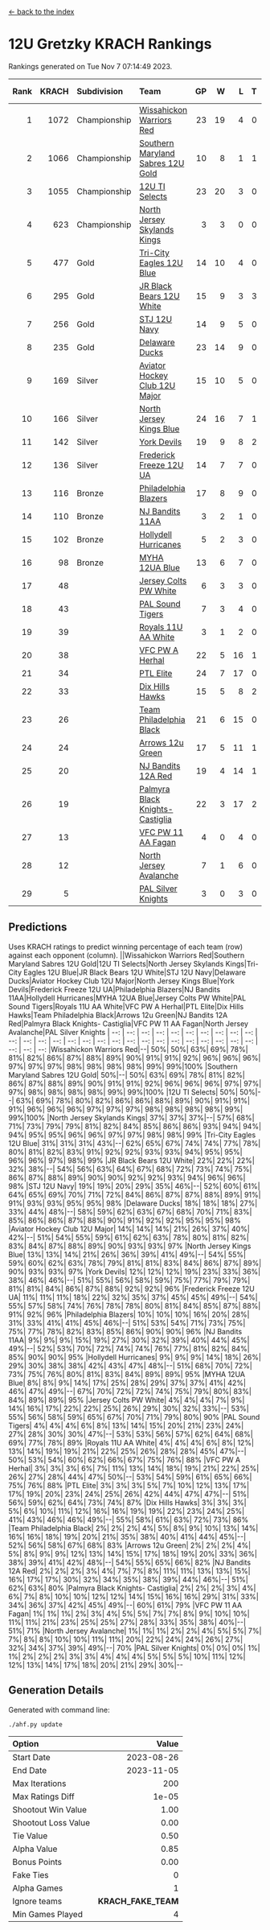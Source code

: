 [<- back to the index](readme.md)
# 12U Gretzky KRACH Rankings
Rankings generated on Tue Nov  7 07:14:49 2023.

Rank|KRACH|Subdivision|Team|GP|W|L|T|OTW|OTL|SoS|Exp Wins|Win Diff
---:|---:|:---|:---|---:|---:|---:|---:|---:|---:|---:|---:|---:
1|1072|Championship|[Wissahickon Warriors Red](https://gamesheetstats.com/seasons/3659/teams/140468/schedule)|23|19|4|0|2|0|297|19.8|-0.0
2|1066|Championship|[Southern Maryland Sabres 12U Gold](https://gamesheetstats.com/seasons/3659/teams/140463/schedule)|10|8|1|1|0|0|265|9.3|-0.0
3|1055|Championship|[12U TI Selects](https://gamesheetstats.com/seasons/3659/teams/140450/schedule)|23|20|3|0|0|1|203|20.8|-0.0
4|623|Championship|[North Jersey Skylands Kings](https://gamesheetstats.com/seasons/3659/teams/140784/schedule)|3|3|0|0|0|0|24|3.9|0.0
5|477|Gold|[Tri-City Eagles 12U Blue](https://gamesheetstats.com/seasons/3659/teams/140466/schedule)|14|10|4|0|0|0|301|10.8|-0.0
6|295|Gold|[JR Black Bears 12U White](https://gamesheetstats.com/seasons/3659/teams/140456/schedule)|15|9|3|3|0|1|263|11.3|-0.0
7|256|Gold|[STJ 12U Navy](https://gamesheetstats.com/seasons/3659/teams/140464/schedule)|14|9|5|0|1|0|286|9.8|-0.0
8|235|Gold|[Delaware Ducks](https://gamesheetstats.com/seasons/3659/teams/140453/schedule)|23|14|9|0|0|0|317|14.8|-0.0
9|169|Silver|[Aviator Hockey Club 12U Major](https://gamesheetstats.com/seasons/3659/teams/140452/schedule)|15|10|5|0|1|0|193|10.9|0.0
10|166|Silver|[North Jersey Kings Blue](https://gamesheetstats.com/seasons/3659/teams/140459/schedule)|24|16|7|1|1|0|171|17.4|0.0
11|142|Silver|[York Devils](https://gamesheetstats.com/seasons/3659/teams/140469/schedule)|19|9|8|2|1|0|379|10.8|-0.0
12|136|Silver|[Frederick Freeze 12U UA](https://gamesheetstats.com/seasons/3659/teams/140455/schedule)|14|7|7|0|0|0|299|7.8|-0.0
13|116|Bronze|[Philadelphia Blazers](https://gamesheetstats.com/seasons/3659/teams/140461/schedule)|17|8|9|0|1|0|341|8.9|0.0
14|110|Bronze|[NJ Bandits 11AA](https://gamesheetstats.com/seasons/3659/teams/140782/schedule)|3|2|1|0|0|0|61|2.9|0.0
15|102|Bronze|[Hollydell Hurricanes](https://gamesheetstats.com/seasons/3659/teams/140777/schedule)|5|2|3|0|0|1|411|2.8|-0.0
16|98|Bronze|[MYHA 12UA Blue](https://gamesheetstats.com/seasons/3659/teams/140457/schedule)|13|6|7|0|0|1|302|6.9|0.0
17|48||[Jersey Colts PW White](https://gamesheetstats.com/seasons/3659/teams/140778/schedule)|6|3|3|0|0|0|64|3.9|0.0
18|43||[PAL Sound Tigers](https://gamesheetstats.com/seasons/3659/teams/140515/schedule)|7|3|4|0|0|1|79|3.9|0.0
19|39||[Royals 11U AA White](https://gamesheetstats.com/seasons/3659/teams/140787/schedule)|3|1|2|0|1|0|289|1.9|0.0
20|38||[VFC PW A Herhal](https://gamesheetstats.com/seasons/3659/teams/140467/schedule)|22|5|16|1|0|1|282|6.3|-0.0
21|34||[PTL Elite](https://gamesheetstats.com/seasons/3659/teams/140462/schedule)|24|7|17|0|1|2|263|7.9|0.0
22|33||[Dix Hills Hawks](https://gamesheetstats.com/seasons/3659/teams/140454/schedule)|15|5|8|2|0|0|89|6.9|0.0
23|26||[Team Philadelphia Black](https://gamesheetstats.com/seasons/3659/teams/140465/schedule)|21|6|15|0|0|0|110|6.9|0.0
24|24||[Arrows 12u Green](https://gamesheetstats.com/seasons/3659/teams/140451/schedule)|17|5|11|1|2|0|161|6.4|0.0
25|20||[NJ Bandits 12A Red](https://gamesheetstats.com/seasons/3659/teams/140458/schedule)|19|4|14|1|0|2|265|5.4|0.0
26|19||[Palmyra Black Knights- Castiglia](https://gamesheetstats.com/seasons/3659/teams/140460/schedule)|22|3|17|2|0|0|313|4.9|0.0
27|13||[VFC PW 11 AA Fagan](https://gamesheetstats.com/seasons/3659/teams/140789/schedule)|4|0|4|0|0|1|296|0.9|0.0
28|12||[North Jersey Avalanche](https://gamesheetstats.com/seasons/3659/teams/140783/schedule)|7|1|6|0|0|0|94|1.9|0.0
29|5||[PAL Silver Knights](https://gamesheetstats.com/seasons/3659/teams/140514/schedule)|3|0|3|0|0|0|23|0.9|0.0

## Predictions
Uses KRACH ratings to predict winning percentage of each team (row) against each opponent (column).
||Wissahickon Warriors Red|Southern Maryland Sabres 12U Gold|12U TI Selects|North Jersey Skylands Kings|Tri-City Eagles 12U Blue|JR Black Bears 12U White|STJ 12U Navy|Delaware Ducks|Aviator Hockey Club 12U Major|North Jersey Kings Blue|York Devils|Frederick Freeze 12U UA|Philadelphia Blazers|NJ Bandits 11AA|Hollydell Hurricanes|MYHA 12UA Blue|Jersey Colts PW White|PAL Sound Tigers|Royals 11U AA White|VFC PW A Herhal|PTL Elite|Dix Hills Hawks|Team Philadelphia Black|Arrows 12u Green|NJ Bandits 12A Red|Palmyra Black Knights- Castiglia|VFC PW 11 AA Fagan|North Jersey Avalanche|PAL Silver Knights
| --: | --: | --: | --: | --: | --: | --: | --: | --: | --: | --: | --: | --: | --: | --: | --: | --: | --: | --: | --: | --: | --: | --: | --: | --: | --: | --: | --: | --: | --: 
|Wissahickon Warriors Red|--| 50%| 50%| 63%| 69%| 78%| 81%| 82%| 86%| 87%| 88%| 89%| 90%| 91%| 91%| 92%| 96%| 96%| 96%| 97%| 97%| 97%| 98%| 98%| 98%| 98%| 99%| 99%|100%
|Southern Maryland Sabres 12U Gold| 50%|--| 50%| 63%| 69%| 78%| 81%| 82%| 86%| 87%| 88%| 89%| 90%| 91%| 91%| 92%| 96%| 96%| 96%| 97%| 97%| 97%| 98%| 98%| 98%| 98%| 99%| 99%|100%
|12U TI Selects| 50%| 50%|--| 63%| 69%| 78%| 80%| 82%| 86%| 86%| 88%| 89%| 90%| 91%| 91%| 91%| 96%| 96%| 96%| 97%| 97%| 97%| 98%| 98%| 98%| 98%| 99%| 99%|100%
|North Jersey Skylands Kings| 37%| 37%| 37%|--| 57%| 68%| 71%| 73%| 79%| 79%| 81%| 82%| 84%| 85%| 86%| 86%| 93%| 94%| 94%| 94%| 95%| 95%| 96%| 96%| 97%| 97%| 98%| 98%| 99%
|Tri-City Eagles 12U Blue| 31%| 31%| 31%| 43%|--| 62%| 65%| 67%| 74%| 74%| 77%| 78%| 80%| 81%| 82%| 83%| 91%| 92%| 92%| 93%| 93%| 94%| 95%| 95%| 96%| 96%| 97%| 98%| 99%
|JR Black Bears 12U White| 22%| 22%| 22%| 32%| 38%|--| 54%| 56%| 63%| 64%| 67%| 68%| 72%| 73%| 74%| 75%| 86%| 87%| 88%| 89%| 90%| 90%| 92%| 92%| 93%| 94%| 96%| 96%| 98%
|STJ 12U Navy| 19%| 19%| 20%| 29%| 35%| 46%|--| 52%| 60%| 61%| 64%| 65%| 69%| 70%| 71%| 72%| 84%| 86%| 87%| 87%| 88%| 89%| 91%| 91%| 93%| 93%| 95%| 95%| 98%
|Delaware Ducks| 18%| 18%| 18%| 27%| 33%| 44%| 48%|--| 58%| 59%| 62%| 63%| 67%| 68%| 70%| 71%| 83%| 85%| 86%| 86%| 87%| 88%| 90%| 91%| 92%| 92%| 95%| 95%| 98%
|Aviator Hockey Club 12U Major| 14%| 14%| 14%| 21%| 26%| 37%| 40%| 42%|--| 51%| 54%| 55%| 59%| 61%| 62%| 63%| 78%| 80%| 81%| 82%| 83%| 84%| 87%| 88%| 89%| 90%| 93%| 93%| 97%
|North Jersey Kings Blue| 13%| 13%| 14%| 21%| 26%| 36%| 39%| 41%| 49%|--| 54%| 55%| 59%| 60%| 62%| 63%| 78%| 79%| 81%| 81%| 83%| 84%| 86%| 87%| 89%| 90%| 93%| 93%| 97%
|York Devils| 12%| 12%| 12%| 19%| 23%| 33%| 36%| 38%| 46%| 46%|--| 51%| 55%| 56%| 58%| 59%| 75%| 77%| 79%| 79%| 81%| 81%| 84%| 86%| 87%| 88%| 92%| 92%| 96%
|Frederick Freeze 12U UA| 11%| 11%| 11%| 18%| 22%| 32%| 35%| 37%| 45%| 45%| 49%|--| 54%| 55%| 57%| 58%| 74%| 76%| 78%| 78%| 80%| 81%| 84%| 85%| 87%| 88%| 91%| 92%| 96%
|Philadelphia Blazers| 10%| 10%| 10%| 16%| 20%| 28%| 31%| 33%| 41%| 41%| 45%| 46%|--| 51%| 53%| 54%| 71%| 73%| 75%| 75%| 77%| 78%| 82%| 83%| 85%| 86%| 90%| 90%| 96%
|NJ Bandits 11AA|  9%|  9%|  9%| 15%| 19%| 27%| 30%| 32%| 39%| 40%| 44%| 45%| 49%|--| 52%| 53%| 70%| 72%| 74%| 74%| 76%| 77%| 81%| 82%| 84%| 85%| 90%| 90%| 95%
|Hollydell Hurricanes|  9%|  9%|  9%| 14%| 18%| 26%| 29%| 30%| 38%| 38%| 42%| 43%| 47%| 48%|--| 51%| 68%| 70%| 72%| 73%| 75%| 76%| 80%| 81%| 83%| 84%| 89%| 89%| 95%
|MYHA 12UA Blue|  8%|  8%|  9%| 14%| 17%| 25%| 28%| 29%| 37%| 37%| 41%| 42%| 46%| 47%| 49%|--| 67%| 70%| 72%| 72%| 74%| 75%| 79%| 80%| 83%| 84%| 89%| 89%| 95%
|Jersey Colts PW White|  4%|  4%|  4%|  7%|  9%| 14%| 16%| 17%| 22%| 22%| 25%| 26%| 29%| 30%| 32%| 33%|--| 53%| 55%| 56%| 58%| 59%| 65%| 67%| 70%| 71%| 79%| 80%| 90%
|PAL Sound Tigers|  4%|  4%|  4%|  6%|  8%| 13%| 14%| 15%| 20%| 21%| 23%| 24%| 27%| 28%| 30%| 30%| 47%|--| 53%| 53%| 56%| 57%| 62%| 64%| 68%| 69%| 77%| 78%| 89%
|Royals 11U AA White|  4%|  4%|  4%|  6%|  8%| 12%| 13%| 14%| 19%| 19%| 21%| 22%| 25%| 26%| 28%| 28%| 45%| 47%|--| 50%| 53%| 54%| 60%| 62%| 66%| 67%| 75%| 76%| 88%
|VFC PW A Herhal|  3%|  3%|  3%|  6%|  7%| 11%| 13%| 14%| 18%| 19%| 21%| 22%| 25%| 26%| 27%| 28%| 44%| 47%| 50%|--| 53%| 54%| 59%| 61%| 65%| 66%| 75%| 76%| 88%
|PTL Elite|  3%|  3%|  3%|  5%|  7%| 10%| 12%| 13%| 17%| 17%| 19%| 20%| 23%| 24%| 25%| 26%| 42%| 44%| 47%| 47%|--| 51%| 56%| 59%| 62%| 64%| 73%| 74%| 87%
|Dix Hills Hawks|  3%|  3%|  3%|  5%|  6%| 10%| 11%| 12%| 16%| 16%| 19%| 19%| 22%| 23%| 24%| 25%| 41%| 43%| 46%| 46%| 49%|--| 55%| 58%| 61%| 63%| 72%| 73%| 86%
|Team Philadelphia Black|  2%|  2%|  2%|  4%|  5%|  8%|  9%| 10%| 13%| 14%| 16%| 16%| 18%| 19%| 20%| 21%| 35%| 38%| 40%| 41%| 44%| 45%|--| 52%| 56%| 58%| 67%| 68%| 83%
|Arrows 12u Green|  2%|  2%|  2%|  4%|  5%|  8%|  9%|  9%| 12%| 13%| 14%| 15%| 17%| 18%| 19%| 20%| 33%| 36%| 38%| 39%| 41%| 42%| 48%|--| 54%| 55%| 65%| 66%| 82%
|NJ Bandits 12A Red|  2%|  2%|  2%|  3%|  4%|  7%|  7%|  8%| 11%| 11%| 13%| 13%| 15%| 16%| 17%| 17%| 30%| 32%| 34%| 35%| 38%| 39%| 44%| 46%|--| 51%| 62%| 63%| 80%
|Palmyra Black Knights- Castiglia|  2%|  2%|  2%|  3%|  4%|  6%|  7%|  8%| 10%| 10%| 12%| 12%| 14%| 15%| 16%| 16%| 29%| 31%| 33%| 34%| 36%| 37%| 42%| 45%| 49%|--| 60%| 61%| 79%
|VFC PW 11 AA Fagan|  1%|  1%|  1%|  2%|  3%|  4%|  5%|  5%|  7%|  7%|  8%|  9%| 10%| 10%| 11%| 11%| 21%| 23%| 25%| 25%| 27%| 28%| 33%| 35%| 38%| 40%|--| 51%| 71%
|North Jersey Avalanche|  1%|  1%|  1%|  2%|  2%|  4%|  5%|  5%|  7%|  7%|  8%|  8%| 10%| 10%| 11%| 11%| 20%| 22%| 24%| 24%| 26%| 27%| 32%| 34%| 37%| 39%| 49%|--| 70%
|PAL Silver Knights|  0%|  0%|  0%|  1%|  1%|  2%|  2%|  2%|  3%|  3%|  4%|  4%|  4%|  5%|  5%|  5%| 10%| 11%| 12%| 12%| 13%| 14%| 17%| 18%| 20%| 21%| 29%| 30%|--

## Generation Details

Generated with command line:
```
./ahf.py update
```

| Option | Value |
| :----- | ----: |
| Start Date | 2023-08-26 |
| End Date | 2023-11-05 |
| Max Iterations | 200 |
| Max Ratings Diff | 1e-05 |
| Shootout Win Value | 1.00 |
| Shootout Loss Value | 0.00 |
| Tie Value | 0.50 |
| Alpha Value | 0.85 |
| Bonus Points | 0.00 |
| Fake Ties | 0 |
| Alpha Games | 1 |
| Ignore teams | __KRACH_FAKE_TEAM__ |
| Min Games Played | 4 |

